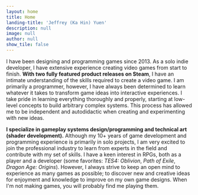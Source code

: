 ```yaml
---
layout: home
title: Home
landing-title: 'Jeffrey (Ka Hin) Yuen'
description: null
image: null
author: null
show_tile: false
---
```

I have been designing and programming games since 2013. As a solo indie developer, I have extensive experience creating video games from start to finish. **With two fully featured product releases on Steam**, I have an intimate understanding of the skills required to create a video game. I am primarily a programmer, however, I have always been determined to learn whatever it takes to transform game ideas into interactive experiences. I take pride in learning everything thoroughly and properly, starting at low-level concepts to build arbitrary complex systems. This process has allowed me to be independent and autodidactic when creating and experimenting with new ideas.

**I specialize in gameplay systems design/programming and technical art (shader development).** Although my 10+ years of game development and programming experience is primarily in solo projects, I am very excited to join the professional industry to learn from experts in the field and contribute with my set of skills. I have a keen interest in RPGs, both as a player and a developer (some favorites: *TES4: Oblivion*, *Path of Exile*, *Dragon Age: Origins*). However, I always strive to keep an open mind to experience as many games as possible; to discover new and creative ideas for enjoyment and knowledge to improve on my own game designs. When I'm not making games, you will probably find me playing them.